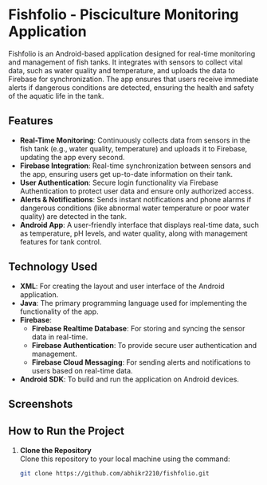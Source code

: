 # Fishfolio - Pisciculture Monitoring Application

Fishfolio is an Android-based application designed for real-time monitoring and management of fish tanks. It integrates with sensors to collect vital data, such as water quality and temperature, and uploads the data to Firebase for synchronization. The app ensures that users receive immediate alerts if dangerous conditions are detected, ensuring the health and safety of the aquatic life in the tank.

## Features

- **Real-Time Monitoring**: Continuously collects data from sensors in the fish tank (e.g., water quality, temperature) and uploads it to Firebase, updating the app every second.
- **Firebase Integration**: Real-time synchronization between sensors and the app, ensuring users get up-to-date information on their tank.
- **User Authentication**: Secure login functionality via Firebase Authentication to protect user data and ensure only authorized access.
- **Alerts & Notifications**: Sends instant notifications and phone alarms if dangerous conditions (like abnormal water temperature or poor water quality) are detected in the tank.
- **Android App**: A user-friendly interface that displays real-time data, such as temperature, pH levels, and water quality, along with management features for tank control.

## Technology Used

- **XML**: For creating the layout and user interface of the Android application.
- **Java**: The primary programming language used for implementing the functionality of the app.
- **Firebase**:
  - **Firebase Realtime Database**: For storing and syncing the sensor data in real-time.
  - **Firebase Authentication**: To provide secure user authentication and management.
  - **Firebase Cloud Messaging**: For sending alerts and notifications to users based on real-time data.
- **Android SDK**: To build and run the application on Android devices.

## Screenshots


## How to Run the Project

1. **Clone the Repository**  
   Clone this repository to your local machine using the command:
   ```bash
   git clone https://github.com/abhikr2210/fishfolio.git

